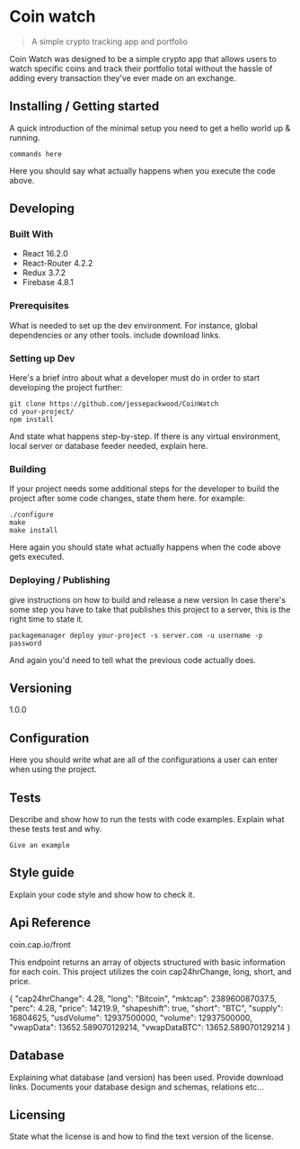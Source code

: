

# Coin watch
> A simple crypto tracking app and portfolio

Coin Watch was designed to be a simple crypto app that allows users to watch specific coins and track their portfolio total without the hassle of adding every transaction they've ever made on an exchange. 

## Installing / Getting started

A quick introduction of the minimal setup you need to get a hello world up &
running.

```shell
commands here
```

Here you should say what actually happens when you execute the code above.

## Developing

### Built With
* React 16.2.0
* React-Router 4.2.2 
* Redux 3.7.2
* Firebase 4.8.1

### Prerequisites
What is needed to set up the dev environment. For instance, global dependencies or any other tools. include download links.


### Setting up Dev

Here's a brief intro about what a developer must do in order to start developing
the project further:

```shell
git clone https://github.com/jessepackwood/CoinWatch
cd your-project/
npm install
```

And state what happens step-by-step. If there is any virtual environment, local server or database feeder needed, explain here.

### Building

If your project needs some additional steps for the developer to build the
project after some code changes, state them here. for example:

```shell
./configure
make
make install
```

Here again you should state what actually happens when the code above gets
executed.

### Deploying / Publishing
give instructions on how to build and release a new version
In case there's some step you have to take that publishes this project to a
server, this is the right time to state it.

```shell
packagemanager deploy your-project -s server.com -u username -p password
```

And again you'd need to tell what the previous code actually does.

## Versioning

1.0.0

## Configuration

Here you should write what are all of the configurations a user can enter when
using the project.

## Tests

Describe and show how to run the tests with code examples.
Explain what these tests test and why.

```shell
Give an example
```

## Style guide

Explain your code style and show how to check it.

## Api Reference

coin.cap.io/front

This endpoint returns an array of objects structured with basic information for each coin. This project utilizes the coin cap24hrChange, long, short, and price.

  {
    "cap24hrChange": 4.28,
    "long": "Bitcoin",
    "mktcap": 238960087037.5,
    "perc": 4.28,
    "price": 14219.9,
    "shapeshift": true,
    "short": "BTC",
    "supply": 16804625,
    "usdVolume": 12937500000,
    "volume": 12937500000,
    "vwapData": 13652.589070129214,
    "vwapDataBTC": 13652.589070129214
  }

## Database

Explaining what database (and version) has been used. Provide download links.
Documents your database design and schemas, relations etc... 

## Licensing

State what the license is and how to find the text version of the license.
